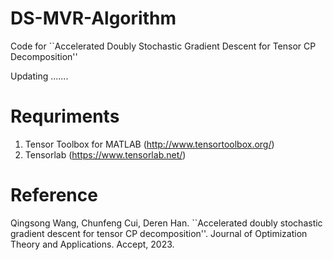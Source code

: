 # DS-MVR-Algorithm
Code for ``Accelerated Doubly Stochastic Gradient Descent for Tensor CP Decomposition''

Updating .......
# Requriments
1. Tensor Toolbox for MATLAB (http://www.tensortoolbox.org/)
2. Tensorlab (https://www.tensorlab.net/)


# Reference
Qingsong Wang, Chunfeng Cui, Deren Han. ``Accelerated doubly stochastic gradient descent for tensor CP
decomposition''. Journal of Optimization Theory and Applications. Accept, 2023.
